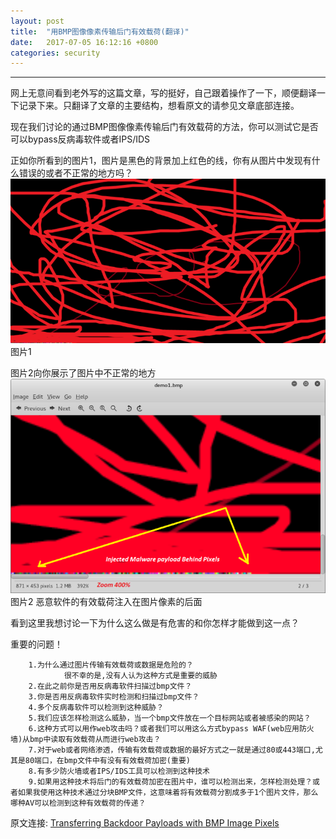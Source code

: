 ```yaml
---
layout: post
title:  "用BMP图像像素传输后门有效载荷(翻译)"
date:   2017-07-05 16:12:16 +0800
categories: security
---
```

***
网上无意间看到老外写的这篇文章，写的挺好，自己跟着操作了一下，顺便翻译一下记录下来。只翻译了文章的主要结构，想看原文的请参见文章底部连接。

现在我们讨论的通过BMP图像像素传输后门有效载荷的方法，你可以测试它是否可以bypass反病毒软件或者IPS/IDS


正如你所看到的图片1，图片是黑色的背景加上红色的线，你有从图片中发现有什么错误的或者不正常的地方吗？
![图片1](https://github.com/angyzh/angyzh.github.io/blob/master/images/bmp1.png?raw=true)  
图片1

图片2向你展示了图片中不正常的地方
![图片2](https://github.com/angyzh/angyzh.github.io/blob/master/images/bmp2.png?raw=true)  
图片2 恶意软件的有效载荷注入在图片像素的后面


看到这里我想讨论一下为什么这么做是有危害的和你怎样才能做到这一点？

重要的问题！  

        1.为什么通过图片传输有效载荷或数据是危险的？
                很不幸的是,没有人认为这种方式是重要的威胁  
        2.在此之前你是否用反病毒软件扫描过bmp文件？  
        3.你是否用反病毒软件实时检测和扫描过bmp文件？  
        4.多个反病毒软件可以检测到这种威胁？  
        5.我们应该怎样检测这么威胁，当一个bmp文件放在一个目标网站或者被感染的网站？  
        6.这种方式可以用作web攻击吗？或者我们可以用这么方式bypass WAF(web应用防火墙)从bmp中读取有效载荷从而进行web攻击？  
        7.对于web或者网络渗透，传输有效载荷或数据的最好方式之一就是通过80或443端口,尤其是80端口，在bmp文件中有没有有效载荷加密(重要)  
        8.有多少防火墙或者IPS/IDS工具可以检测到这种技术  
        9.如果用这种技术将后门的有效载荷加密在图片中，谁可以检测出来，怎样检测处理？或者如果我使用这种技术通过分块BMP文件，这意味着将有效载荷分割成多于1个图片文件，那么哪种AV可以检测到这种有效载荷的传递？  




原文连接: [Transferring Backdoor Payloads with BMP Image Pixels][src-url]

[src-url]:  https://www.peerlyst.com/posts/transferring-backdoor-payloads-with-bmp-image-pixels-damon-mohammadbagher?utm_source=twitter&utm_medium=social&utm_content=peerlyst_post&utm_campaign=peerlyst_resource


